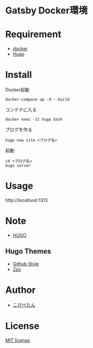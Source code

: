 # Gatsby Docker環境

# Requirement
* [docker](https://www.docker.com/)
* [Hugo](https://gohugo.io/)

# Install
Docker起動
```
docker-compose up -d --build
```

コンテナに入る
```
docker exec -it hugo bash
```

ブログを作る
```
hugo new site <ブログ名>
```

起動
```
cd <ブログ名>
hugo server
```

# Usage

http://localhost:1313


# Note
* [HUGO](https://gohugo.io/) 

## Hugo Themes
* [Github Style](https://themes.gohugo.io/github-style/)
* [Zzo](https://themes.gohugo.io/hugo-theme-zzo/)

# Author
* [こぴぺたん](https://twitter.com/c_a_p_engineer)

# License
[MIT license](https://en.wikipedia.org/wiki/MIT_License).
